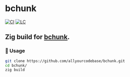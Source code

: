 # bchunk

[![CI][ci-shd]][ci-url]
[![LC][lc-shd]][lc-url]

## Zig build for [bchunk](https://github.com/hessu/bchunk).

### :rocket: Usage

```sh
git clone https://github.com/allyourcodebase/bchunk.git
cd bchunk/
zig build
```

<!-- MARKDOWN LINKS -->

[ci-shd]: https://img.shields.io/github/actions/workflow/status/allyourcodebase/bchunk/ci.yaml?branch=main&style=for-the-badge&logo=github&label=CI&labelColor=black
[ci-url]: https://github.com/allyourcodebase/bchunk/blob/main/.github/workflows/ci.yaml
[lc-shd]: https://img.shields.io/github/license/allyourcodebase/bchunk.svg?style=for-the-badge&labelColor=black
[lc-url]: https://github.com/allyourcodebase/bchunk/blob/main/LICENSE

